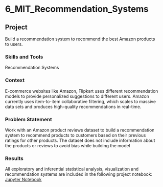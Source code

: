 # 6_MIT_Recommendation_Systems
## Project
Build a recommendation system to recommend the best Amazon products to users.

### Skills and Tools
Recommendation Systems

### Context
E-commerce websites like Amazon, Flipkart uses different recommendation models to provide personalized suggestions to different users. Amazon currently uses item-to-item collaborative filtering, which scales to massive data sets and produces high-quality recommendations in real-time.

### Problem Statement
Work with an Amazon product reviews dataset to build a recommendation system to recommend products to customers based on their previous ratings for other products.  The dataset does not include information about the products or reviews to avoid bias while building the model

### Results
All exploratory and inferential statistical analysis, visualization and recommendation systems are included in the following project notebook:  [Jupyter Notebook](Amazon_Recommendation_System_Learner%27s_Notebook.ipynb)

